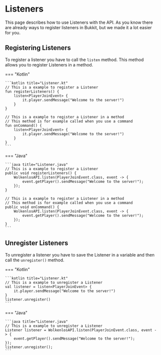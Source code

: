 # Listeners
This page describes how to use Listeners with the API. As you know there are already
ways to register listeners in Bukkit, but we made it a lot easier for you.

## Registering Listeners
To register a listener you have to call the `listen` method. This method allows you
to register Listeners in a method.

=== "Kotlin"

    ```kotlin title="Listener.kt"
    // This is a example to register a Listener
    fun registerListeners() {
        listen<PlayerJoinEvent> {
            it.player.sendMessage("Welcome to the server!")
        }
    }
    
    // This is a example to register a Listener in a method
    // This method is for example called when you use a command
    fun onCommand() {
        listen<PlayerJoinEvent> {
            it.player.sendMessage("Welcome to the server!")
        }
    }
    ```

=== "Java"

    ```java title="Listener.java"
    // This is a example to register a Listener
    public void registerListeners() {
        WolkenlosAPI.listen(PlayerJoinEvent.class, event -> {
            event.getPlayer().sendMessage("Welcome to the server!");
        });
    }
    
    // This is a example to register a Listener in a method
    // This method is for example called when you use a command
    public void onCommand() {
        WolkenlosAPI.listen(PlayerJoinEvent.class, event -> {
            event.getPlayer().sendMessage("Welcome to the server!");
        });
    }
    ```

## Unregister Listeners
To unregister a listener you have to save the Listener in a variable 
and then call the `unregister()` method.

=== "Kotlin"

    ```kotlin title="Listener.kt"
    // This is a example to unregister a Listener
    val listener = listen<PlayerJoinEvent> {
        it.player.sendMessage("Welcome to the server!")
    }
    listener.unregister()
    ```

=== "Java"

    ```java title="Listener.java"
    // This is a example to unregister a Listener
    Listener listener = WolkenlosAPI.listen(PlayerJoinEvent.class, event -> {
        event.getPlayer().sendMessage("Welcome to the server!");
    });
    listener.unregister();
    ```


